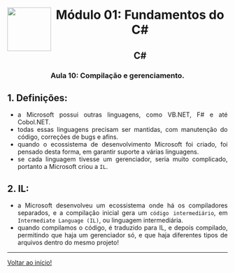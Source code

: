 <div align="center">
<a href="https://github.com/monicaquintal" target="_blank"><img align="left" height="100" src="../assets/logo.png" /></a>
<h1>Módulo 01: Fundamentos do C#</h1>
<h2>C#</h2>
<h3>Aula 10: Compilação e gerenciamento.</h3>
</div>

<div align="justify">

## 1. Definições:

- a Microsoft possui outras linguagens, como VB.NET, F# e até Cobol.NET.
- todas essas linguagens precisam ser mantidas, com manutenção do código, correções de bugs e afins.
- quando o ecossistema de desenvolvimento Microsoft foi criado, foi pensado desta forma, em garantir suporte a várias linguagens.
- se cada linguagem tivesse um gerenciador, seria muito complicado, portanto a Microsoft criou a `IL`.

## 2. IL:

- a Microsoft desenvolveu um ecossistema onde há os compiladores separados, e a compilação inicial gera um `código intermediário`, em `Intermediate Language (IL)`, ou linguagem intermediária.
- quando compilamos o código, é traduzido para IL, e depois compilado, permitindo que haja um gerenciador só, e que haja diferentes tipos de arquivos dentro do mesmo projeto!

---

[Voltar ao início!](https://github.com/monicaquintal/estudandoC-)